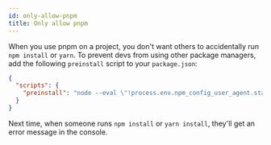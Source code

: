 ```yaml
---
id: only-allow-pnpm
title: Only allow pnpm
---
```


When you use pnpm on a project, you don't want others to accidentally run `npm install` or `yarn`.
To prevent devs from using other package managers, add the following `preinstall` script to your `package.json`:

```json
{
  "scripts": {
    "preinstall": "node --eval \"!process.env.npm_config_user_agent.startsWith('pnpm/')&&!console.log('Use `npx pnpm install` to install dependencies in this repository')&&process.exit(1)\""
  }
}
```

Next time, when someone runs `npm install` or `yarn install`, they'll get an error message in the console.
